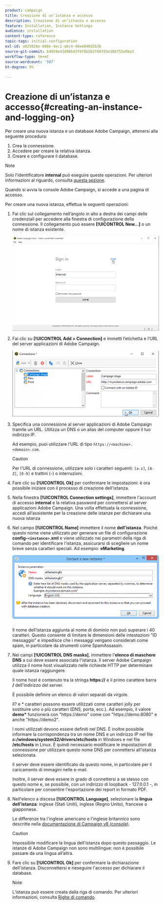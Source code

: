 ```yaml
---
product: campaign
title: Creazione di un’istanza e accesso
description: Creazione di un’istanza e accesso
feature: Installation, Instance Settings
audience: installation
content-type: reference
topic-tags: initial-configuration
exl-id: a025026e-688e-4ec1-abc4-40ee040d2b3b
source-git-commit: b4059e43d98643f0f8b5b3f68f03e10b755e8ba3
workflow-type: tm+mt
source-wordcount: '587'
ht-degree: 9%

---
```


# Creazione di un’istanza e accesso{#creating-an-instance-and-logging-on}



Per creare una nuova istanza e un database Adobe Campaign, attenersi alla seguente procedura:

1. Crea la connessione.
1. Accedere per creare la relativa istanza.
1. Creare e configurare il database.

>[!NOTE]
>
>Solo l&#39;identificatore **internal** può eseguire queste operazioni. Per ulteriori informazioni al riguardo, consulta [questa sezione](../../installation/using/configuring-campaign-server.md#internal-identifier).

Quando si avvia la console Adobe Campaign, si accede a una pagina di accesso.

Per creare una nuova istanza, effettua le seguenti operazioni:

1. Fai clic sul collegamento nell’angolo in alto a destra dei campi delle credenziali per accedere alla finestra di configurazione della connessione. Il collegamento può essere **[!UICONTROL New...]** o un nome di istanza esistente.

   ![](assets/s_ncs_install_define_connection_01.png)

1. Fai clic su **[!UICONTROL Add > Connection]** e immetti l’etichetta e l’URL del server applicazioni di Adobe Campaign.

   ![](assets/s_ncs_install_define_connection_02.png)

1. Specifica una connessione al server applicazioni di Adobe Campaign tramite un URL. Utilizza un DNS o un alias del computer oppure il tuo indirizzo IP.

   Ad esempio, puoi utilizzare l’URL di tipo `https://<machine>.<domain>.com`.

   >[!CAUTION]
   >
   >Per l&#39;URL di connessione, utilizzare solo i caratteri seguenti: `[a-z]`, `[A-Z]`, `[0-9]` e trattini (-) o interruzioni.

1. Fare clic su **[!UICONTROL Ok]** per confermare le impostazioni: è ora possibile iniziare con il processo di creazione dell&#39;istanza.
1. Nella finestra **[!UICONTROL Connection settings]**, immettere l&#39;account di accesso **internal** e la relativa password per connettersi al server applicazioni Adobe Campaign. Una volta effettuata la connessione, accedi all’assistente per la creazione delle istanze per dichiarare una nuova istanza
1. Nel campo **[!UICONTROL Name]** immettere il nome **dell&#39;istanza**. Poiché questo nome viene utilizzato per generare un file di configurazione **config-`<instance>`.xml** e viene utilizzato nei parametri della riga di comando per identificare l&#39;istanza, assicurarsi di scegliere un nome breve senza caratteri speciali. Ad esempio: **eMarketing**.

   ![](assets/s_ncs_install_create_instance.png)

   Il nome dell’istanza aggiunta al nome di dominio non può superare i 40 caratteri. Questo consente di limitare le dimensioni delle intestazioni &quot;ID messaggio&quot; e impedisce che i messaggi vengano considerati come spam, in particolare da strumenti come SpamAssassin.

1. Nei campi **[!UICONTROL DNS masks]**, immettere l&#39;**elenco di maschere DNS** a cui deve essere associata l&#39;istanza. Il server Adobe Campaign utilizza il nome host visualizzato nelle richieste HTTP per determinare quale istanza raggiungere.

   Il nome host è contenuto tra la stringa **https://** e il primo carattere barra **/** dell&#39;indirizzo del server.

   È possibile definire un elenco di valori separati da virgole.

   Il? e &#42; caratteri possono essere utilizzati come caratteri jolly per sostituire uno o più caratteri (DNS, porta, ecc.). Ad esempio, il valore **demo&#42;** funzionerà con &quot;https://demo&quot; come con &quot;https://demo:8080&quot; e anche &quot;https://demo2&quot;.

   I nomi utilizzati devono essere definiti nel DNS. È inoltre possibile informare la corrispondenza tra un nome DNS e un indirizzo IP nel file **c:/windows/system32/drivers/etc/hosts** in Windows e nel file **/etc/hosts** in Linux. È quindi necessario modificare le impostazioni di connessione per utilizzare questo nome DNS per connettersi all’istanza selezionata.

   Il server deve essere identificato da questo nome, in particolare per il caricamento di immagini nelle e-mail.

   Inoltre, il server deve essere in grado di connettersi a se stesso con questo nome e, se possibile, con un indirizzo di loopback - 127.0.0.1 -, in particolare per consentire l&#39;esportazione dei report in formato PDF.

1. Nell&#39;elenco a discesa **[!UICONTROL Language]**, selezionare la **lingua dell&#39;istanza**: inglese (Stati Uniti), inglese (Regno Unito), francese o giapponese.

   Le differenze tra l&#39;inglese americano e l&#39;inglese britannico sono descritte nella [documentazione di Campaign v8 (console)](.https://experienceleague.adobe.com/en/docs/campaign/campaign-v8/new/campaign-ui#formats).

   >[!CAUTION]
   >
   >Impossibile modificare la lingua dell&#39;istanza dopo questo passaggio. Le istanze di Adobe Campaign non sono multilingue: non è possibile passare da una lingua all’altra.

1. Fare clic su **[!UICONTROL Ok]** per confermare la dichiarazione dell&#39;istanza. Disconnettersi e rieseguire l&#39;accesso per dichiarare il database.

   >[!NOTE]
   >
   >L’istanza può essere creata dalla riga di comando. Per ulteriori informazioni, consulta [Righe di comando](../../installation/using/command-lines.md).
